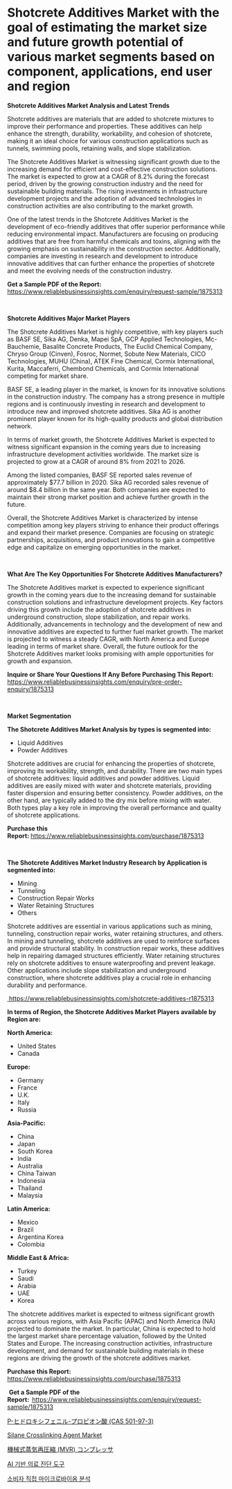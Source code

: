 <p><h1>Shotcrete Additives Market with the goal of estimating the market size and future growth potential of various market segments based on component, applications, end user and region</h1></p><p><strong>Shotcrete Additives Market Analysis and Latest Trends</strong></p>
<p><p>Shotcrete additives are materials that are added to shotcrete mixtures to improve their performance and properties. These additives can help enhance the strength, durability, workability, and cohesion of shotcrete, making it an ideal choice for various construction applications such as tunnels, swimming pools, retaining walls, and slope stabilization.</p><p>The Shotcrete Additives Market is witnessing significant growth due to the increasing demand for efficient and cost-effective construction solutions. The market is expected to grow at a CAGR of 8.2% during the forecast period, driven by the growing construction industry and the need for sustainable building materials. The rising investments in infrastructure development projects and the adoption of advanced technologies in construction activities are also contributing to the market growth.</p><p>One of the latest trends in the Shotcrete Additives Market is the development of eco-friendly additives that offer superior performance while reducing environmental impact. Manufacturers are focusing on producing additives that are free from harmful chemicals and toxins, aligning with the growing emphasis on sustainability in the construction sector. Additionally, companies are investing in research and development to introduce innovative additives that can further enhance the properties of shotcrete and meet the evolving needs of the construction industry.</p></p>
<p><strong>Get a Sample PDF of the Report:&nbsp;</strong> <a href="https://www.reliablebusinessinsights.com/enquiry/request-sample/1875313">https://www.reliablebusinessinsights.com/enquiry/request-sample/1875313</a></p>
<p>&nbsp;</p>
<p><strong>Shotcrete Additives Major Market Players</strong></p>
<p><p>The Shotcrete Additives Market is highly competitive, with key players such as BASF SE, Sika AG, Denka, Mapei SpA, GCP Applied Technologies, Mc-Bauchemie, Basalite Concrete Products, The Euclid Chemical Company, Chryso Group (Cinven), Fosroc, Normet, Sobute New Materials, CICO Technologies, MUHU (China), ATEK Fine Chemical, Cormix International, Kurita, Maccaferri, Chembond Chemicals, and Cormix International competing for market share.</p><p>BASF SE, a leading player in the market, is known for its innovative solutions in the construction industry. The company has a strong presence in multiple regions and is continuously investing in research and development to introduce new and improved shotcrete additives. Sika AG is another prominent player known for its high-quality products and global distribution network.</p><p>In terms of market growth, the Shotcrete Additives Market is expected to witness significant expansion in the coming years due to increasing infrastructure development activities worldwide. The market size is projected to grow at a CAGR of around 8% from 2021 to 2026.</p><p>Among the listed companies, BASF SE reported sales revenue of approximately $77.7 billion in 2020. Sika AG recorded sales revenue of around $8.4 billion in the same year. Both companies are expected to maintain their strong market position and achieve further growth in the future.</p><p>Overall, the Shotcrete Additives Market is characterized by intense competition among key players striving to enhance their product offerings and expand their market presence. Companies are focusing on strategic partnerships, acquisitions, and product innovations to gain a competitive edge and capitalize on emerging opportunities in the market.</p></p>
<p>&nbsp;</p>
<p><strong>What Are The Key Opportunities For Shotcrete Additives Manufacturers?</strong></p>
<p><p>The Shotcrete Additives market is expected to experience significant growth in the coming years due to the increasing demand for sustainable construction solutions and infrastructure development projects. Key factors driving this growth include the adoption of shotcrete additives in underground construction, slope stabilization, and repair works. Additionally, advancements in technology and the development of new and innovative additives are expected to further fuel market growth. The market is projected to witness a steady CAGR, with North America and Europe leading in terms of market share. Overall, the future outlook for the Shotcrete Additives market looks promising with ample opportunities for growth and expansion.</p></p>
<p><strong>Inquire or Share Your Questions If Any Before Purchasing This Report:</strong> <a href="https://www.reliablebusinessinsights.com/enquiry/pre-order-enquiry/1875313">https://www.reliablebusinessinsights.com/enquiry/pre-order-enquiry/1875313</a></p>
<p>&nbsp;</p>
<p><strong>Market Segmentation</strong></p>
<p><strong>The Shotcrete Additives Market Analysis by types is segmented into:</strong></p>
<p><ul><li>Liquid Additives</li><li>Powder Additives</li></ul></p>
<p><p>Shotcrete additives are crucial for enhancing the properties of shotcrete, improving its workability, strength, and durability. There are two main types of shotcrete additives: liquid additives and powder additives. Liquid additives are easily mixed with water and shotcrete materials, providing faster dispersion and ensuring better consistency. Powder additives, on the other hand, are typically added to the dry mix before mixing with water. Both types play a key role in improving the overall performance and quality of shotcrete applications.</p></p>
<p><strong>Purchase this Report:&nbsp;</strong><a href="https://www.reliablebusinessinsights.com/purchase/1875313">https://www.reliablebusinessinsights.com/purchase/1875313</a></p>
<p>&nbsp;</p>
<p><strong>The Shotcrete Additives Market Industry Research by Application is segmented into:</strong></p>
<p><ul><li>Mining</li><li>Tunneling</li><li>Construction Repair Works</li><li>Water Retaining Structures</li><li>Others</li></ul></p>
<p><p>Shotcrete additives are essential in various applications such as mining, tunneling, construction repair works, water retaining structures, and others. In mining and tunneling, shotcrete additives are used to reinforce surfaces and provide structural stability. In construction repair works, these additives help in repairing damaged structures efficiently. Water retaining structures rely on shotcrete additives to ensure waterproofing and prevent leakage. Other applications include slope stabilization and underground construction, where shotcrete additives play a crucial role in enhancing durability and performance.</p></p>
<p><a href="https://www.reliablebusinessinsights.com/shotcrete-additives-r1875313">&nbsp;https://www.reliablebusinessinsights.com/shotcrete-additives-r1875313</a></p>
<p><strong>In terms of Region, the Shotcrete Additives Market Players available by Region are:</strong></p>
<p>
    <p> <strong> North America: </strong>
        <ul>
            <li>United States</li>
            <li>Canada</li>
        </ul>
        </p> 
    <p> <strong> Europe: </strong>
        <ul>
            <li>Germany</li>
            <li>France</li>
            <li>U.K.</li>
            <li>Italy</li>
            <li>Russia</li>
        </ul>
        </p> 
    <p> <strong> Asia-Pacific: </strong>
        <ul>
            <li>China</li>
            <li>Japan</li>
            <li>South Korea</li>
            <li>India</li>
            <li>Australia</li>
            <li>China Taiwan</li>
            <li>Indonesia</li>
            <li>Thailand</li>
            <li>Malaysia</li>
        </ul>
        </p> 
    <p> <strong> Latin America: </strong>
        <ul>
            <li>Mexico</li>
            <li>Brazil</li>
            <li>Argentina Korea</li>
            <li>Colombia</li>
        </ul>
        </p> 
    <p> <strong> Middle East & Africa: </strong>
        <ul>
            <li>Turkey</li>
            <li>Saudi</li>
            <li>Arabia</li>
            <li>UAE</li>
            <li>Korea</li>
        </ul>
    </p>
    </p>
<p><p>The shotcrete additives market is expected to witness significant growth across various regions, with Asia Pacific (APAC) and North America (NA) projected to dominate the market. In particular, China is expected to hold the largest market share percentage valuation, followed by the United States and Europe. The increasing construction activities, infrastructure development, and demand for sustainable building materials in these regions are driving the growth of the shotcrete additives market.</p></p>
<p><strong>Purchase this Report: </strong><a href="https://www.reliablebusinessinsights.com/purchase/1875313">https://www.reliablebusinessinsights.com/purchase/1875313</a></p>
<p>&nbsp;<strong>Get a Sample PDF of the Report:&nbsp;&nbsp;</strong><a href="https://www.reliablebusinessinsights.com/enquiry/request-sample/1875313">https://www.reliablebusinessinsights.com/enquiry/request-sample/1875313</a></p>
<p><strong></strong></p>
<p><p><a href="https://medium.com/@trevawiszk20231/p-%E3%83%92%E3%83%89%E3%83%AD%E3%82%AD%E3%82%B7%E3%83%95%E3%82%A7%E3%83%8B%E3%83%AB%E3%83%97%E3%83%AD%E3%83%94%E3%82%AA%E3%83%B3%E9%85%B8-cas-501-97-3-%E5%B8%82%E5%A0%B4%E8%A6%8F%E6%A8%A1%E3%81%A8%E3%82%B7%E3%82%A7%E3%82%A2%E5%88%86%E6%9E%90-%E6%88%90%E9%95%B7%E3%83%88%E3%83%AC%E3%83%B3%E3%83%89%E3%81%A82024%E5%B9%B4%E3%81%8B%E3%82%892031%E5%B9%B4%E3%81%AE%E4%BA%88%E6%B8%AC-678cf6a521b7">P-ヒドロキシフェニル-プロピオン酸 (CAS 501-97-3)</a></p><p><a href="https://github.com/susanjprice2023/Market-Research-Report-List-1/blob/main/silane-crosslinking-agent-market.md">Silane Crosslinking Agent Market</a></p><p><a href="https://medium.com/@trevawiszk20231/2024%E5%B9%B4%E3%81%8B%E3%82%892031%E5%B9%B4%E3%81%BE%E3%81%A7%E3%81%AE%E6%A9%9F%E6%A2%B0%E8%92%B8%E6%B0%97%E5%86%8D%E5%9C%A7%E7%B8%AE-mvr-%E3%82%B3%E3%83%B3%E3%83%97%E3%83%AC%E3%83%83%E3%82%B5%E3%83%BC%E5%B8%82%E5%A0%B4%E3%82%B7%E3%82%A7%E3%82%A2%E3%81%8A%E3%82%88%E3%81%B3%E7%AB%B6%E5%90%88%E7%92%B0%E5%A2%83%E3%81%AB%E9%96%A2%E3%81%99%E3%82%8B%E6%B4%9E%E5%AF%9F-2c9d00e66724">機械式蒸気再圧縮 (MVR) コンプレッサ</a></p><p><a href="https://medium.com/@gasberkah99_48013/%EA%B8%80%EB%A1%9C%EB%B2%8C-ai-%EA%B8%B0%EB%B0%98-%EC%9D%98%EB%A3%8C-%EC%A7%84%EB%8B%A8-%EB%8F%84%EA%B5%AC-%EC%8B%9C%EC%9E%A5-%EB%B2%94%EC%9C%84%EC%9D%98-%EC%B2%A0%EC%A0%80%ED%95%9C-%EB%B6%84%EC%84%9D-%EB%B0%8F-2024%EB%85%84%EB%B6%80%ED%84%B0-2031%EB%85%84%EA%B9%8C%EC%A7%80-%EC%98%88%EC%B8%A1%EB%90%9C-%EB%86%92%EC%9D%80-%EC%84%B1%EC%9E%A5%EB%A5%A0%EC%9D%B8-%EC%97%B0%EA%B0%84-%EB%B3%B5%EB%A6%AC-%EC%A6%9D%EA%B0%80%EC%9C%A8%EC%9E%85%EB%8B%88%EB%8B%A4-65c16ea5983d">AI 기반 의료 진단 도구</a></p><p><a href="https://medium.com/@pixmac28_49269/%EC%A7%81%EC%A0%91-%EC%86%8C%EB%B9%84%EC%9E%90-%EB%AF%B8%EC%83%9D%EB%AC%BC-%EB%B6%84%EC%84%9D-%EC%8B%9C%EC%9E%A5-%EA%B7%9C%EB%AA%A8-%EC%8B%9C%EC%9E%A5-%EC%84%B8%EB%B6%84%ED%99%94-%EC%8B%9C%EC%9E%A5-%EB%8F%99%ED%96%A5-%EB%B0%8F-%EC%84%B1%EC%9E%A5-%EB%B6%84%EC%84%9D-%EC%98%88%EC%B8%A1%EC%9D%80-2031%EB%85%84%EA%B9%8C%EC%A7%80%EC%9E%85%EB%8B%88%EB%8B%A4-8cb24a57f458">소비자 직접 마이크로바이옴 분석</a></p></p>